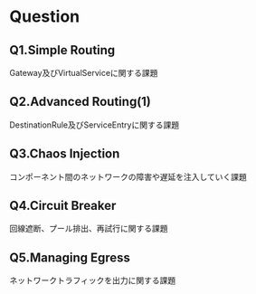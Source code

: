 # Question
## Q1.Simple Routing
 Gateway及びVirtualServiceに関する課題
## Q2.Advanced Routing(1)
DestinationRule及びServiceEntryに関する課題
## Q3.Chaos Injection
コンポーネント間のネットワークの障害や遅延を注入していく課題
## Q4.Circuit Breaker
回線遮断、プール排出、再試行に関する課題
## Q5.Managing Egress
ネットワークトラフィックを出力に関する課題
